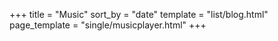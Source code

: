 +++
title = "Music"
sort_by = "date"
template = "list/blog.html"
page_template = "single/musicplayer.html"
+++
